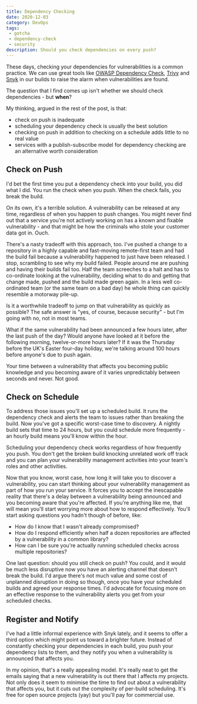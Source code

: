 ```yaml
---
title: Dependency Checking
date: 2020-12-03
category: DevOps
tags:
 - gotcha
 - dependency-check
 - security
description: Should you check dependencies on every push?
---
```


These days, checking your dependencies for vulnerabilities is a common practice.
We can use great tools like [OWASP Dependency Check](https://jeremylong.github.io/DependencyCheck/), [Trivy](https://github.com/aquasecurity/trivy) and [Snyk](https://snyk.io) in our builds to raise the alarm when vulnerabilities are found.

The question that I find comes up isn't whether we should check dependencies - but **when**?

My thinking, argued in the rest of the post, is that:
- check on push is inadequate
- scheduling your dependency check is usually the best solution
- checking on push in addition to checking on a schedule adds little to no real value
- services with a publish-subscribe model for dependency checking are an alternative worth consideration

## Check on Push

I'd bet the first time you put a dependency check into your build, you did what I did. You run the check when you push. When the check fails, you break the build.

On its own, it's a terrible solution. A vulnerability can be released at any time, regardless of when you happen to push changes. You might never find out that a service you're not actively working on has a known and fixable vulnerability - and that might be how the criminals who stole your customer data got in. Ouch.

There's a nasty tradeoff with this approach, too. I've pushed a change to a repository in a highly capable and fast-moving remote-first team and had the build fail because a vulnerability happened to just have been released. I stop, scrambling to see why my build failed. People around me are pushing and having their builds fail too. Half the team screeches to a halt and has to co-ordinate looking at the vulnerability, deciding what to do and getting that change made, pushed and the build made green again. In a less well co-ordinated team (or the same team on a bad day) he whole thing can quickly resemble a motorway pile-up.

Is it a worthwhile tradeoff to jump on that vulnerability as quickly as possible? The safe answer is "yes, of course, because security"  - but I'm going with no, not in most teams.

What if the same vulnerability had been announced a few hours later, after the last push of the day? Would anyone have looked at it before the following morning, twelve-or-more hours later? If it was the Thursday before the UK's Easter four-day holiday, we're talking around 100 hours before anyone's due to push again.

Your time between a vulnerability that affects you becoming public knowledge and you becoming aware of it varies unpredictably between seconds and never. Not good.

## Check on Schedule

To address those issues you'll set up a scheduled build. It runs the dependency check and alerts the team to issues rather than breaking the build. Now you've got a specific worst-case time to discovery. A nightly build sets that time to 24 hours, but you could schedule more frequently - an hourly build means you'll know within the hour.

Scheduling your dependency check works regardless of how frequently you push. You don't get the broken build knocking unrelated work off track and you can plan your vulnerability management activities into your team's roles and other activities.

Now that you know, worst case, how long it will take you to discover a vulnerability, you can start thinking about your vulnerability management as part of how you run your service. It forces you to accept the inescapable reality that there's a delay between a vulnerability being announced and you becoming aware that you're affected. If you're anything like me, that will mean you'll start worrying more about how to respond effectively. You'll start asking questions you hadn't though of before, like:
- How do I know that I wasn't already compromised?
- How do I respond efficiently when half a dozen repositories are affected by a vulnerability in a common library?
- How can I be sure you're actually running scheduled checks across multiple repositories?

One last question: should you still check on push? You could, and it would be much less disruptive now you have an alerting channel that doesn't break the build. I'd argue there's not much value and some cost of unplanned disruption in doing so though, once you have your scheduled builds and agreed your response times. I'd advocate for focusing more on an effective response to the vulnerability alerts you get from your scheduled checks.

## Register and Notify

I've had a little informal experience with Snyk lately, and it seems to offer a third option which might point us toward a brighter future. Instead of constantly checking your dependencies in each build, you push your dependency lists to them, and they notify you when a vulnerability is announced that affects you.

In my opinion, that's a really appealing model. It's really neat to get the emails saying that a new vulnerability is out there that I affects my projects. Not only does it seem to minimise the time to find out about a vulnerability that affects you, but it cuts out the complexity of per-build scheduling. It's free for open source projects (yay) but you'll pay for commercial use.


